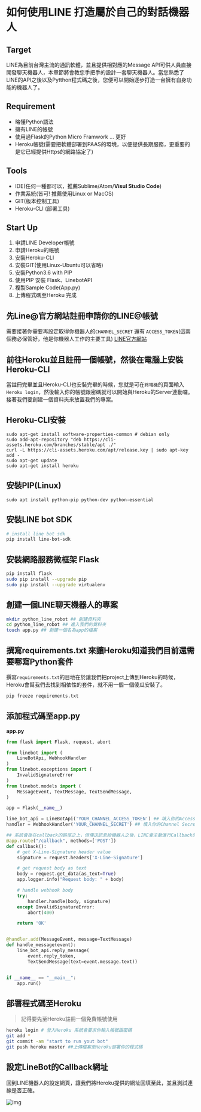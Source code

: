# 如何使用LINE 打造屬於自己的對話機器人

## Target  
LINE為目前台灣主流的通訊軟體，並且提供相對應的Message API可供人員直接開發聊天機器人，本章節將會教您手把手的設計一套聊天機器人。當您熟悉了LINE的API之後以及Pytthon程式碼之後，您便可以開始逐步打造一台擁有自身功能的機器人了。

## Requirement  

 - 略懂Python語法
 -  擁有LINE的帳號 
 - 使用過Flask的Python Micro Framwork ... 更好
 - Heroku帳號(需要把軟體部署到PAAS的環境，以便提供長期服務，更重要的是它已經提供Https的網路協定了)

## Tools  

 - IDE(任何一種都可以，推薦Sublime/Atom/**Visul Studio Code**) 
 - 作業系統(皆可! 推薦使用Linux or MacOS) 
 - GIT(版本控制工具) 
 - Heroku-CLI (部署工具)

## Start Up  

 1. 申請LINE Developer帳號 
 2. 申請Heroku的帳號 
 3. 安裝Heroku-CLI
 4. 安裝GIT(使用Linux-Ubuntu可以省略) 
 5. 安裝Python3.6 with PIP 
 6. 使用PIP 安裝 Flask、LinebotAPI 
 7. 複製Sample Code(App.py) 
 8. 上傳程式碼至Heroku 完成


## 先Line@官方網站註冊申請你的LINE@帳號  
需要接著你需要再設定取得你機器人的`CHANNEL_SECRET` 還有 `ACCESS_TOKEN`(這兩個務必保管好，他是你機器人工作的主要工具)
[LINE官方網站](http://at.line.me/tw/entry)

## 前往Heroku並且註冊一個帳號，然後在電腦上安裝Heroku-CLI  
當註冊完畢並且Heroku-CLI也安裝完畢的時候，您就是可在`終端機`的頁面輸入`Heroku login`，然後輸入你的帳號跟密碼就可以開始與Heroku的Server連動囉。接著我們要創建一個資料夾來放置我們的專案。  

## Heroku-CLI安裝
```shell
sudo apt-get install software-properties-common # debian only
sudo add-apt-repository "deb https://cli-assets.heroku.com/branches/stable/apt ./"
curl -L https://cli-assets.heroku.com/apt/release.key | sudo apt-key add -
sudo apt-get update
sudo apt-get install heroku
```

## 安裝PIP(Linux)
```
sudo apt install python-pip python-dev python-essential
```

## 安裝LINE bot SDK
``` bash
# install line bot sdk
pip install line-bot-sdk
```

## 安裝網路服務微框架  Flask
```bash
pip install flask
sudo pip install --upgrade pip 
sudo pip install --upgrade virtualenv 
```

## 創建一個LINE聊天機器人的專案
```bash
mkdir python_line_robot ## 創建資料夾
cd python_line_robot ## 進入我們的資料夾
touch app.py ## 創建一個名為app的檔案
```


## 撰寫requirements.txt 來讓Heroku知道我們目前還需要哪寫Python套件
撰寫`requirements.txt`的目地在於讓我們把project上傳到Heroku的時候，Heroku會幫我們去找到相依性的套件，就不用一個一個傻瓜安裝了。  
```bash
pip freeze requirements.txt
```

## 添加程式碼至app.py
**app.py**
``` python
from flask import Flask, request, abort

from linebot import (
    LineBotApi, WebhookHandler
)
from linebot.exceptions import (
    InvalidSignatureError
)
from linebot.models import (
    MessageEvent, TextMessage, TextSendMessage,
)

app = Flask(__name__)

line_bot_api = LineBotApi('YOUR_CHANNEL_ACCESS_TOKEN') ## 填入你的AccessToken
handler = WebhookHandler('YOUR_CHANNEL_SECRET') ## 填入你的Channel Secret

## 系統會掛在callback的路徑之上，但傳送訊息給機器人之後，LINE會主動進行Callback的動作通知你的Server並且把資訊都提交給你，之後你便可以將使用者的訊息內容，修改或者萃取重點，並且回傳給USER
@app.route("/callback", methods=['POST'])
def callback():
    # get X-Line-Signature header value
    signature = request.headers['X-Line-Signature']

    # get request body as text
    body = request.get_data(as_text=True)
    app.logger.info("Request body: " + body)

    # handle webhook body
    try:
        handler.handle(body, signature)
    except InvalidSignatureError:
        abort(400)

    return 'OK'


@handler.add(MessageEvent, message=TextMessage)
def handle_message(event):
    line_bot_api.reply_message(
        event.reply_token,
        TextSendMessage(text=event.message.text))


if __name__ == "__main__":
    app.run()

```

## 部署程式碼至Heroku
> 記得要先至Heroku註冊一個免費帳號使用  
```bash
heroku login # 登入Heroku 系統會要求你輸入帳號跟密碼
git add * 
git commit -am "start to run yout bot"
git push heroku master ##上傳檔案至Heroku部署你的程式碼
```

## 設定LineBot的Callback網址  
回到LINE機器人的設定網頁，讓我們將Heroku提供的網址回填至此，並且測試連線是否正確。

![img](https://i.creativecommons.org/l/by-sa/4.0/88x31.png)